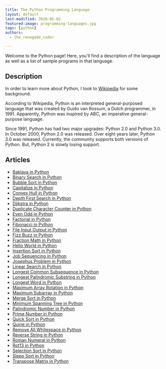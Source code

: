```yaml
---
title: The Python Programming Language
layout: default
last-modified: 2020-05-02
featured-image: programming-languages.jpg
tags: [python]
authors:
  - the_renegade_coder

---
```


Welcome to the Python page! Here, you'll find a description of the language as well as a list of sample programs in that language.

## Description

In order to learn more about Python, I took to [Wikipedia][1] for some background.

According to Wikipedia, Python is an interpreted general-purposed language that was created by Guido van Rossum, 
a Dutch programmer, in 1991. Apparently, Python was inspired by ABC, an imperative general-purpose language.

Since 1991, Python has had two major upgrades: Python 2.0 and Python 3.0. In October 2000, Python 2.0 was released. 
Over eight years later, Python 3.0 was released. Currently, the community supports both versions of Python. 
But, Python 2 is slowly losing support.

[1]: https://en.wikipedia.org/wiki/Python_(programming_language)


## Articles

- [Baklava in Python](https://sampleprograms.io/projects/baklava/python)
- [Binary Search in Python](https://sampleprograms.io/projects/binary-search/python)
- [Bubble Sort in Python](https://sampleprograms.io/projects/bubble-sort/python)
- [Capitalize in Python](https://sampleprograms.io/projects/capitalize/python)
- [Convex Hull in Python](https://sampleprograms.io/projects/convex-hull/python)
- [Depth First Search in Python](https://sampleprograms.io/projects/depth-first-search/python)
- [Dijkstra in Python](https://sampleprograms.io/projects/dijkstra/python)
- [Duplicate Character Counter in Python](https://sampleprograms.io/projects/duplicate-character-counter/python)
- [Even Odd in Python](https://sampleprograms.io/projects/even-odd/python)
- [Factorial in Python](https://sampleprograms.io/projects/factorial/python)
- [Fibonacci in Python](https://sampleprograms.io/projects/fibonacci/python)
- [File Input Output in Python](https://sampleprograms.io/projects/file-input-output/python)
- [Fizz Buzz in Python](https://sampleprograms.io/projects/fizz-buzz/python)
- [Fraction Math in Python](https://sampleprograms.io/projects/fraction-math/python)
- [Hello World in Python](https://sampleprograms.io/projects/hello-world/python)
- [Insertion Sort in Python](https://sampleprograms.io/projects/insertion-sort/python)
- [Job Sequencing in Python](https://sampleprograms.io/projects/job-sequencing/python)
- [Josephus Problem in Python](https://sampleprograms.io/projects/josephus-problem/python)
- [Linear Search in Python](https://sampleprograms.io/projects/linear-search/python)
- [Longest Common Subsequence in Python](https://sampleprograms.io/projects/longest-common-subsequence/python)
- [Longest Palindromic Substring in Python](https://sampleprograms.io/projects/longest-palindromic-substring/python)
- [Longest Word in Python](https://sampleprograms.io/projects/longest-word/python)
- [Maximum Array Rotation in Python](https://sampleprograms.io/projects/maximum-array-rotation/python)
- [Maximum Subarray in Python](https://sampleprograms.io/projects/maximum-subarray/python)
- [Merge Sort in Python](https://sampleprograms.io/projects/merge-sort/python)
- [Minimum Spanning Tree in Python](https://sampleprograms.io/projects/minimum-spanning-tree/python)
- [Palindromic Number in Python](https://sampleprograms.io/projects/palindromic-number/python)
- [Prime Number in Python](https://sampleprograms.io/projects/prime-number/python)
- [Quick Sort in Python](https://sampleprograms.io/projects/quick-sort/python)
- [Quine in Python](https://sampleprograms.io/projects/quine/python)
- [Remove All Whitespace in Python](https://sampleprograms.io/projects/remove-all-whitespace/python)
- [Reverse String in Python](https://sampleprograms.io/projects/reverse-string/python)
- [Roman Numeral in Python](https://sampleprograms.io/projects/roman-numeral/python)
- [Rot13 in Python](https://sampleprograms.io/projects/rot13/python)
- [Selection Sort in Python](https://sampleprograms.io/projects/selection-sort/python)
- [Sleep Sort in Python](https://sampleprograms.io/projects/sleep-sort/python)
- [Transpose Matrix in Python](https://sampleprograms.io/projects/transpose-matrix/python)